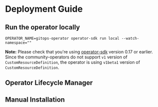 # Deployment Guide

## Run the operator locally

`OPERATOR_NAME=gitops-operator operator-sdk run local --watch-namespace=""`

**Note:** Please check that you're using [operator-sdk]( https://github.com/operator-framework/operator-sdk/releases/tag/v0.17.2) version 0.17 or earlier. Since the community-operators do not support `v1` version of `CustomResourceDefinition`, the operator is using `v1beta1` version of `CustomResourceDefinition`.


## Operator Lifecycle Manager


## Manual Installation


